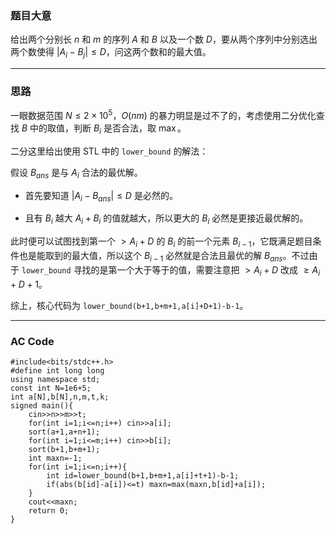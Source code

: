 ### 题目大意

给出两个分别长 $n$ 和 $m$ 的序列 $A$ 和 $B$ 以及一个数 $D$，要从两个序列中分别选出两个数使得 $\left|A_i-B_{j}\right|\le D$，问这两个数和的最大值。

------------

### 思路

一眼数据范围 $N\le 2\times 10^5$，$O(nm)$ 的暴力明显是过不了的，考虑使用二分优化查找 $B$ 中的取值，判断 $B_i$ 是否合法，取 $\max$。

二分这里给出使用 STL 中的 `lower_bound` 的解法：

假设 $B_{ans}$ 是与 $A_i$ 合法的最优解。

- 首先要知道 $\left|A_i-B_{ans}\right|\le D$ 是必然的。

- 且有 $B_i$ 越大 $A_i+B_i$ 的值就越大，所以更大的 $B_i$ 必然是更接近最优解的。

此时便可以试图找到第一个 $>A_i+D$ 的 $B_i$ 的前一个元素 $B_{i-1}$，它既满足题目条件也是能取到的最大值，所以这个 $B_{i-1}$ 必然就是合法且最优的解 $B_{ans}$。不过由于 `lower_bound` 寻找的是第一个大于等于的值，需要注意把 $>A_i+D$ 改成 $\ge A_i+D+1$。

综上，核心代码为 `lower_bound(b+1,b+m+1,a[i]+D+1)-b-1`。

------------

### AC Code

```
#include<bits/stdc++.h>
#define int long long 
using namespace std;
const int N=1e6+5;
int a[N],b[N],n,m,t,k;
signed main(){
	cin>>n>>m>>t;
	for(int i=1;i<=n;i++) cin>>a[i];
	sort(a+1,a+n+1);
	for(int i=1;i<=m;i++) cin>>b[i];
	sort(b+1,b+m+1);
	int maxn=-1;
	for(int i=1;i<=n;i++){
		int id=lower_bound(b+1,b+m+1,a[i]+t+1)-b-1;
		if(abs(b[id]-a[i])<=t) maxn=max(maxn,b[id]+a[i]);
	}
	cout<<maxn;
	return 0;
}
```